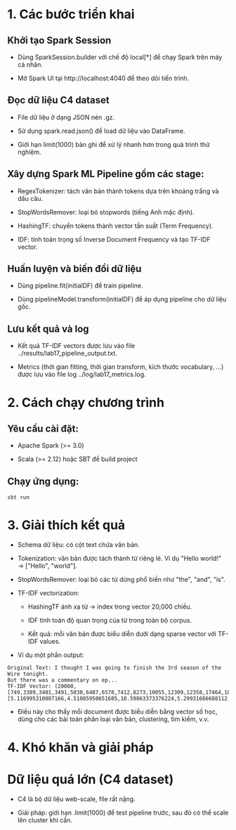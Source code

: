 # 1. Các bước triển khai

## Khởi tạo Spark Session

- Dùng SparkSession.builder với chế độ local[*] để chạy Spark trên máy cá nhân.

- Mở Spark UI tại http://localhost:4040 để theo dõi tiến trình.

## Đọc dữ liệu C4 dataset

- File dữ liệu ở dạng JSON nén .gz.

- Sử dụng spark.read.json() để load dữ liệu vào DataFrame.

- Giới hạn limit(1000) bản ghi để xử lý nhanh hơn trong quá trình thử nghiệm.

## Xây dựng Spark ML Pipeline gồm các stage:

- RegexTokenizer: tách văn bản thành tokens dựa trên khoảng trắng và dấu câu.

- StopWordsRemover: loại bỏ stopwords (tiếng Anh mặc định).

- HashingTF: chuyển tokens thành vector tần suất (Term Frequency).

- IDF: tính toán trọng số Inverse Document Frequency và tạo TF-IDF vector.

## Huấn luyện và biến đổi dữ liệu

- Dùng pipeline.fit(initialDF) để train pipeline.

- Dùng pipelineModel.transform(initialDF) để áp dụng pipeline cho dữ liệu gốc.

## Lưu kết quả và log

- Kết quả TF-IDF vectors được lưu vào file ../results/lab17_pipeline_output.txt.

- Metrics (thời gian fitting, thời gian transform, kích thước vocabulary, …) được lưu vào file log ../log/lab17_metrics.log.


# 2. Cách chạy chương trình

## Yêu cầu cài đặt:

- Apache Spark (>= 3.0)

- Scala (>= 2.12) hoặc SBT để build project

## Chạy ứng dụng:
```
sbt run
```

# 3. Giải thích kết quả

- Schema dữ liệu: có cột text chứa văn bản.

- Tokenization: văn bản được tách thành từ riêng lẻ. Ví dụ "Hello world!" → ["Hello", "world"].

- StopWordsRemover: loại bỏ các từ dừng phổ biến như "the", "and", "is".

- TF-IDF vectorization:

  - HashingTF ánh xạ từ → index trong vector 20,000 chiều.

  - IDF tính toán độ quan trọng của từ trong toàn bộ corpus.

  - Kết quả: mỗi văn bản được biểu diễn dưới dạng sparse vector với TF-IDF values.

- Ví dụ một phần output:
```
Original Text: I thought I was going to finish the 3rd season of the Wire tonight.
But there was a commentary on ep...
TF-IDF Vector: (20000,[749,3389,3401,3491,5038,6487,6578,7412,8273,10055,12309,12358,17464,18431,18458,19878],[5.116995310087166,4.51085950651685,10.59863373376224,5.29931686688112,2.0489423749535485,3.1245651453969594,6.949535149660148,4.200704578213011,2.1465808445174646,2.781620394270129,3.730700948967275,6.204184579089802,3.96431580014878,3.147554663621658,3.443018876515494,3.5075573976530654])
```
- Điều này cho thấy mỗi document được biểu diễn bằng vector số học, dùng cho các bài toán phân loại văn bản, clustering, tìm kiếm, v.v.

# 4. Khó khăn và giải pháp

# Dữ liệu quá lớn (C4 dataset)

- C4 là bộ dữ liệu web-scale, file rất nặng.

- Giải pháp: giới hạn .limit(1000) để test pipeline trước, sau đó có thể scale lên cluster khi cần.
